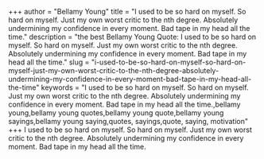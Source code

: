 +++
author = "Bellamy Young"
title = "I used to be so hard on myself. So hard on myself. Just my own worst critic to the nth degree. Absolutely undermining my confidence in every moment. Bad tape in my head all the time."
description = "the best Bellamy Young Quote: I used to be so hard on myself. So hard on myself. Just my own worst critic to the nth degree. Absolutely undermining my confidence in every moment. Bad tape in my head all the time."
slug = "i-used-to-be-so-hard-on-myself-so-hard-on-myself-just-my-own-worst-critic-to-the-nth-degree-absolutely-undermining-my-confidence-in-every-moment-bad-tape-in-my-head-all-the-time"
keywords = "I used to be so hard on myself. So hard on myself. Just my own worst critic to the nth degree. Absolutely undermining my confidence in every moment. Bad tape in my head all the time.,bellamy young,bellamy young quotes,bellamy young quote,bellamy young sayings,bellamy young saying,quotes, sayings,quote, saying, motivation"
+++
I used to be so hard on myself. So hard on myself. Just my own worst critic to the nth degree. Absolutely undermining my confidence in every moment. Bad tape in my head all the time.
